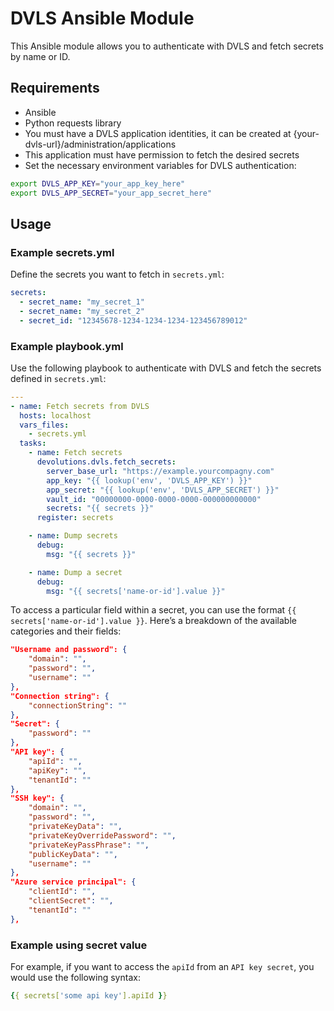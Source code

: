 # DVLS Ansible Module

This Ansible module allows you to authenticate with DVLS and fetch secrets by name or ID.

## Requirements

- Ansible
- Python requests library
- You must have a DVLS application identities, it can be created at {your-dvls-url}/administration/applications
- This application must have permission to fetch the desired secrets
- Set the necessary environment variables for DVLS authentication:

```sh
export DVLS_APP_KEY="your_app_key_here"
export DVLS_APP_SECRET="your_app_secret_here"
```

## Usage

### Example secrets.yml
Define the secrets you want to fetch in ```secrets.yml```:

```yaml
secrets:
  - secret_name: "my_secret_1"
  - secret_name: "my_secret_2"
  - secret_id: "12345678-1234-1234-1234-123456789012"
```

### Example playbook.yml
Use the following playbook to authenticate with DVLS and fetch the secrets defined in ```secrets.yml```:

```yaml
---
- name: Fetch secrets from DVLS
  hosts: localhost
  vars_files:
    - secrets.yml
  tasks:
    - name: Fetch secrets
      devolutions.dvls.fetch_secrets:
        server_base_url: "https://example.yourcompagny.com"
        app_key: "{{ lookup('env', 'DVLS_APP_KEY') }}"
        app_secret: "{{ lookup('env', 'DVLS_APP_SECRET') }}"
        vault_id: "00000000-0000-0000-0000-000000000000"
        secrets: "{{ secrets }}"
      register: secrets

    - name: Dump secrets
      debug:
        msg: "{{ secrets }}"

    - name: Dump a secret
      debug:
        msg: "{{ secrets['name-or-id'].value }}"
```

To access a particular field within a secret, you can use the format ```{{ secrets['name-or-id'].value }}```. Here’s a breakdown of the available categories and their fields:

```json
"Username and password": {
    "domain": "",
    "password": "",
    "username": ""
},
"Connection string": {
    "connectionString": ""
},
"Secret": {
    "password": ""
},
"API key": {
    "apiId": "",
    "apiKey": "",
    "tenantId": ""
},
"SSH key": {
    "domain": "",
    "password": "",
    "privateKeyData": "",
    "privateKeyOverridePassword": "",
    "privateKeyPassPhrase": "",
    "publicKeyData": "",
    "username": ""
},
"Azure service principal": {
    "clientId": "",
    "clientSecret": "",
    "tenantId": ""
},
```

### Example using secret value
For example, if you want to access the ```apiId``` from an ```API key secret```, you would use the following syntax:

```yaml
{{ secrets['some api key'].apiId }}
```
